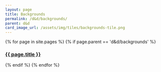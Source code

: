 ```yaml
---
layout: page
title: Backgrounds
permalink: /d&d/backgrounds/
parent: d&d
card_image_url: /assets/img/tiles/backgrounds-tile.png
---
```


{% for page in site.pages %}
{% if page.parent == 'd&d/backgrounds' %}
  <div>
    <a class="havok-design-system-blog-card" href="{{ page.url | relative_url }}">
      <div class="havok-design-blog-card-content">
        <h3>
          {{ page.title }}
        </h3>
      </div>
    </a>
  </div>
{% endif %}
{% endfor %}
